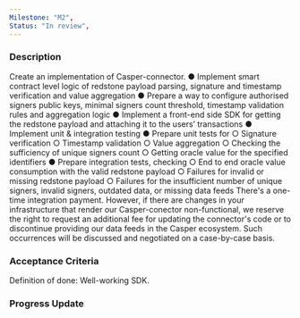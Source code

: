 ```yaml
---
Milestone: "M2",
Status: "In review",
---
```

<!--lang:en--> 
### Description

Create an implementation of Casper-connector.
● Implement smart contract level logic of redstone payload parsing, signature and timestamp verification and value aggregation
● Prepare a way to configure authorised signers public keys, minimal signers count threshold, timestamp validation rules and aggregation logic
● Implement a front-end side SDK for getting the redstone payload and attaching it to the users’ transactions
● Implement unit & integration testing
●  Prepare unit tests for
    ○  Signature verification
    ○  Timestamp validation
    ○  Value aggregation
    ○  Checking the sufficiency of unique signers count
    ○  Getting oracle value for the specified identifiers
●  Prepare integration tests, checking
○  End to end oracle value consumption with the valid redstone
payload
    ○  Failures for invalid or missing redstone payload
    ○  Failures for the insufficient number of unique signers, invalid signers, outdated data, or missing data feeds
There's a one-time integration payment. However, if there are changes in your infrastructure that render our Casper-conector non-functional, we reserve the right to request an additional fee for updating the connector's code or to discontinue providing our data feeds in the Casper ecosystem. Such occurrences will be discussed and negotiated on a case-by-case basis.


### Acceptance Criteria

Definition of done: Well-working SDK.

### Progress Update
